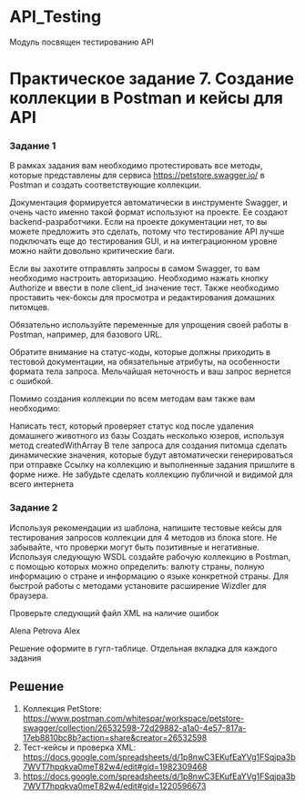 # API_Testing
Модуль посвящен тестированию API

# Практическое задание 7. Создание коллекции в Postman и кейсы для API

### Задание 1

В рамках задания вам необходимо протестировать все методы, которые представлены для сервиса https://petstore.swagger.io/ в Postman и создать соответствующие коллекции.

Документация формируется автоматически в инструменте Swagger, и очень часто именно такой формат используют на проекте. Ее создают backend-разработчики. Если на проекте документации нет, то вы можете предложить это сделать, потому что тестирование API лучше подключать еще до тестирования GUI, и на интеграционном уровне можно найти довольно критические баги.

Если вы захотите отправлять запросы в самом Swagger, то вам необходимо настроить авторизацию. Необходимо нажать кнопку Authorize и ввести в поле client_id значение тест. Также необходимо проставить чек-боксы для просмотра и редактирования домашних питомцев.

Обязательно используйте переменные для упрощения своей работы в Postman, например, для базового URL.

Обратите внимание на статус-коды, которые должны приходить в тестовой документации, на обязательные атрибуты, на особенности формата тела запроса. Мельчайшая неточность и ваш запрос вернется с ошибкой.

Помимо создания коллекции по всем методам вам также вам необходимо:

Написать тест, который проверяет статус код после удаления домашнего животного из базы
Создать несколько юзеров, используя метод createdWithArray
В теле запроса для создания питомца сделать динамические значения, которые будут автоматически генерироваться при отправке
Ссылку на коллекцию и выполненные задания пришлите в форме ниже. Не забудьте сделать коллекцию публичной и видимой для всего интернета

### Задание 2

Используя рекомендации из шаблона, напишите тестовые кейсы для тестирования запросов коллекции для 4 методов из блока store. Не забывайте, что проверки могут быть позитивные и негативные.
Используя следующую WSDL  создайте рабочую коллекцию в Postman, с помощью которых можно определить: валюту страны, полную информацию о стране и информацию о языке конкретной страны. Для быстрой работы с методами установите расширение Wizdler для браузера.

Проверьте следующий файл XML на наличие ошибок

<?xml version="1.0" encoding="UTF-8"?>
<note date="12/05/2022">
<to><name>Alena</to></name>
<lastname>Petrova</lastname>
<from>Alex</From>
<update=12/05/2022><update>
</note>

Решение оформите в гугл-таблице. Отдельная вкладка для каждого задания

## Решение 

1. Коллекция PetStore: https://www.postman.com/whitespar/workspace/petstore-swagger/collection/26532598-72d29882-a1a0-4e57-817a-17eb8810bc8b?action=share&creator=26532598
2. Тест-кейсы и проверка XML: https://docs.google.com/spreadsheets/d/1p8nwC3EKufEaYVg1FSqjpa3b7WVT7hpqkva0meT82w4/edit#gid=1982309468
3. https://docs.google.com/spreadsheets/d/1p8nwC3EKufEaYVg1FSqjpa3b7WVT7hpqkva0meT82w4/edit#gid=1220596673


